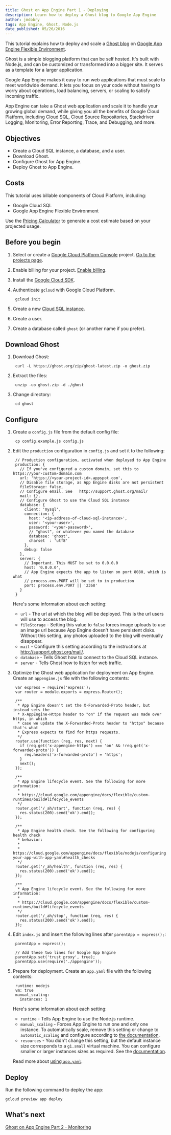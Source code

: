 ```yaml
---
title: Ghost on App Engine Part 1 - Deploying
description: Learn how to deploy a Ghost blog to Google App Engine
author: jmdobry
tags: App Engine, Ghost, Node.js
date_published: 05/26/2016
---
```

This tutorial explains how to deploy and scale a [Ghost blog][ghost] on [Google App Engine Flexible Environment][flex].

Ghost is a simple blogging platform that can be self hosted. It's built with Node.js, and can be customized or transformed into a bigger site. It serves as a template for a larger application.

Google App Engine makes it easy to run web applications that must scale to meet worldwide demand. It lets you focus on your code without having to worry about operations, load balancing, servers, or scaling to satisfy incoming traffic.

App Engine can take a Ghost web application and scale it to handle your growing global demand, while giving you all the benefits of Google Cloud Platform, including Cloud SQL, Cloud Source Repositories, Stackdriver Logging, Monitoring, Error Reporting, Trace, and Debugging, and more.

## Objectives

* Create a Cloud SQL instance, a database, and a user.
* Download Ghost.
* Configure Ghost for App Engine.
* Deploy Ghost to App Engine.

## Costs

This tutorial uses billable components of Cloud Platform, including:

* Google Cloud SQL
* Google App Engine Flexible Environment

Use the [Pricing Calculator][pricing] to generate a cost estimate based on your projected usage.

[pricing]: https://cloud.google.com/products/calculator

## Before you begin

1. Select or create a [Google Cloud Platform Console][console] project. [Go to the projects page][projects].
1. Enable billing for your project. [Enable billing][billing].
1. Install the [Google Cloud SDK][sdk].
1. Authenticate `gcloud` with Google Cloud Platform.

        gcloud init

1. Create a new [Cloud SQL instance][sql].
  1. Create a user.
  1. Create a database called `ghost` (or another name if you prefer).

[console]: https://console.cloud.google.com/
[projects]: https://console.cloud.google.com/project
[billing]: https://support.google.com/cloud/answer/6293499#enable-billing
[sdk]: https://cloud.google.com/sdk/
[sql]:  https://cloud.google.com/sql/docs/quickstart

## Download Ghost

1. Download Ghost:

        curl -L https://ghost.org/zip/ghost-latest.zip -o ghost.zip

1. Extract the files:

        unzip -uo ghost.zip -d ./ghost

1. Change directory:

        cd ghost

## Configure

1. Create a `config.js` file from the default config file:

        cp config.example.js config.js

1. Edit the `production` configuration in `config.js` and set it to the following:

        // Production configuration, activated when deployed to App Engine
        production: {
          // If you've configured a custom domain, set this to https://your-custom-domain.com
          url: 'https://<your-project-id>.appspot.com',
          // Disable file storage, as App Engine disks are not persistent
          fileStorage: false,
          // Configure email. See   http://support.ghost.org/mail/
          mail: {},
          // Configure Ghost to use the Cloud SQL instance
          database: {
            client: 'mysql',
            connection: {
              host: '<ip-address-of-cloud-sql-instance>',
              user: '<your-user>',
              password: '<your-password>',
              // "ghost", or whatever you named the database
              database: 'ghost',
              charset  : 'utf8'
            },
            debug: false
          },
          server: {
            // Important. This MUST be set to 0.0.0.0
            host: '0.0.0.0',
            // App Engine expects the app to listen on port 8080, which is what
            // process.env.PORT will be set to in production
            port: process.env.PORT || '2368'
          }
        }

    Here's some information about each setting:

    * `url` - The url at which the blog will be deployed. This is the url users will use to access the blog.
    * `fileStorage` - Setting this value to `false` forces image uploads to use an image url because App Engine doesn't have persistent disks.  Without this setting, any photos uploaded to the blog will eventually disappear.
    * `mail` - Configure this setting according to the instructions at http://support.ghost.org/mail/.
    * `database` - Tells Ghost how to connect to the Cloud SQL instance.
    * `server` - Tells Ghost how to listen for web traffic.

1. Optimize the Ghost web application for deployment on App Engine. Create an `appengine.js` file with the following contents:

        var express = require('express');
        var router = module.exports = express.Router();

        /**
         * App Engine doesn't set the X-Forwarded-Proto header, but instead sets the
         * X-AppEngine-Https header to "on" if the request was made over https, in which
         * case we update the X-Forwarded-Proto header to "https" because that's what
         * Express expects to find for https requests.
         */
        router.use(function (req, res, next) {
          if (req.get('x-appengine-https') === 'on' && !req.get('x-forwarded-proto')) {
            req.headers['x-forwarded-proto'] = 'https';
          }
          next();
        });

        /**
         * App Engine lifecycle event. See the following for more information:
         *
         * https://cloud.google.com/appengine/docs/flexible/custom-runtimes/build#lifecycle_events
         */
        router.get('/_ah/start', function (req, res) {
          res.status(200).send('ok').end();
        });

        /**
         * App Engine health check. See the following for configuring health check
         * behavior:
         *
         * https://cloud.google.com/appengine/docs/flexible/nodejs/configuring-your-app-with-app-yaml#health_checks
         */
        router.get('/_ah/health', function (req, res) {
          res.status(200).send('ok').end();
        });

        /**
         * App Engine lifecycle event. See the following for more information:
         *
         * https://cloud.google.com/appengine/docs/flexible/custom-runtimes/build#lifecycle_events
         */
        router.get('/_ah/stop', function (req, res) {
          res.status(200).send('ok').end();
        });

1. Edit `index.js` and insert the following lines after `parentApp = express();`:

        parentApp = express();

        // Add these two lines for Google App Engine
        parentApp.set('trust proxy', true);
        parentApp.use(require('./appengine'));

1. Prepare for deployment. Create an `app.yaml` file with the following contents:

        runtime: nodejs
        vm: true
        manual_scaling:
          instances: 1

    Here's some information about each setting:

    * `runtime` - Tells App Engine to use the Node.js runtime.
    * `manual_scaling` - Forces App Engine to run one and only one instance. To automatically scale, remove this setting or change to `automatic_scaling` and configure according to [the documentation][scaling].
    * `resources` - You didn't change this setting, but the default instance size corresponds to a `g1.small` virtual machine. You can configure smaller or larger instances sizes as required. See the [documentation][resources].

    Read more about [using `app.yaml`][appyaml].

[scaling]: https://cloud.google.com/appengine/docs/flexible/nodejs/configuring-your-app-with-app-yaml#auto-scaling
[resources]: https://cloud.google.com/appengine/docs/flexible/nodejs/configuring-your-app-with-app-yaml#resource-settings
[appyaml]: https://cloud.google.com/appengine/docs/flexible/nodejs/configuring-your-app-with-app-yaml

## Deploy

Run the following command to deploy the app:

    gcloud preview app deploy

## What's next

[Ghost on App Engine Part 2 - Monitoring][monitoring]

[monitoring]: https://cloud.google.com/community/tutorials/ghost-on-app-engine-part-2-monitoring
[ghost]: https://ghost.org/
[flex]: https://cloud.google.com/appengine/docs/flexible/nodejs/
